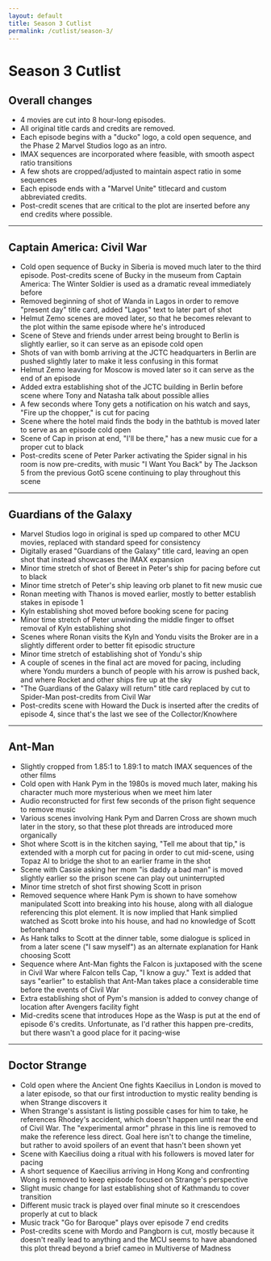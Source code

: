 ```yaml
---
layout: default
title: Season 3 Cutlist
permalink: /cutlist/season-3/
---
```


# Season 3 Cutlist

## Overall changes
- 4 movies are cut into 8 hour-long episodes.
- All original title cards and credits are removed.
- Each episode begins with a "ducko" logo, a cold open sequence, and the Phase 2 Marvel Studios logo as an intro.
- IMAX sequences are incorporated where feasible, with smooth aspect ratio transitions
- A few shots are cropped/adjusted to maintain aspect ratio in some sequences
- Each episode ends with a "Marvel Unite" titlecard and custom abbreviated credits.
- Post-credit scenes that are critical to the plot are inserted before any end credits where possible.

* * *

## Captain America: Civil War
- Cold open sequence of Bucky in Siberia is moved much later to the third episode. Post-credits scene of Bucky in the museum from Captain America: The Winter Soldier is used as a dramatic reveal immediately before
- Removed beginning of shot of Wanda in Lagos in order to remove "present day" title card, added "Lagos" text to later part of shot
- Helmut Zemo scenes are moved later, so that he becomes relevant to the plot within the same episode where he's introduced
- Scene of Steve and friends under arrest being brought to Berlin is slightly earlier, so it can serve as an episode cold open
- Shots of van with bomb arriving at the JCTC headquarters in Berlin are pushed slightly later to make it less confusing in this format
- Helmut Zemo leaving for Moscow is moved later so it can serve as the end of an episode
- Added extra establishing shot of the JCTC building in Berlin before scene where Tony and Natasha talk about possible allies
- A few seconds where Tony gets a notification on his watch and says, "Fire up the chopper," is cut for pacing
- Scene where the hotel maid finds the body in the bathtub is moved later to serve as an episode cold open
- Scene of Cap in prison at end, "I'll be there," has a new music cue for a proper cut to black
- Post-credits scene of Peter Parker activating the Spider signal in his room is now pre-credits, with music "I Want You Back" by The Jackson 5 from the previous GotG scene continuing to play throughout this scene

* * *

## Guardians of the Galaxy
- Marvel Studios logo in original is sped up compared to other MCU movies, replaced with standard speed for consistency
- Digitally erased "Guardians of the Galaxy" title card, leaving an open shot that instead showcases the IMAX expansion
- Minor time stretch of shot of Bereet in Peter's ship for pacing before cut to black
- Minor time stretch of Peter's ship leaving orb planet to fit new music cue
- Ronan meeting with Thanos is moved earlier, mostly to better establish stakes in episode 1
- Kyln establishing shot moved before booking scene for pacing
- Minor time stretch of Peter unwinding the middle finger to offset removal of Kyln establishing shot
- Scenes where Ronan visits the Kyln and Yondu visits the Broker are in a slightly different order to better fit episodic structure
- Minor time stretch of establishing shot of Yondu's ship
- A couple of scenes in the final act are moved for pacing, including where Yondu murders a bunch of people with his arrow is pushed back, and where Rocket and other ships fire up at the sky
- "The Guardians of the Galaxy will return" title card replaced by cut to Spider-Man post-credits from Civil War
- Post-credits scene with Howard the Duck is inserted after the credits of episode 4, since that's the last we see of the Collector/Knowhere

* * *

## Ant-Man
- Slightly cropped from 1.85:1 to 1.89:1 to match IMAX sequences of the other films
- Cold open with Hank Pym in the 1980s is moved much later, making his character much more mysterious when we meet him later
- Audio reconstructed for first few seconds of the prison fight sequence to remove music
- Various scenes involving Hank Pym and Darren Cross are shown much later in the story, so that these plot threads are introduced more organically
- Shot where Scott is in the kitchen saying, "Tell me about that tip," is extended with a morph cut for pacing in order to cut mid-scene, using Topaz AI to bridge the shot to an earlier frame in the shot
- Scene with Cassie asking her mom "is daddy a bad man" is moved slightly earlier so the prison scene can play out uninterrupted
- Minor time stretch of shot first showing Scott in prison
- Removed sequence where Hank Pym is shown to have somehow manipulated Scott into breaking into his house, along with all dialogue referencing this plot element. It is now implied that Hank simplied watched as Scott broke into his house, and had no knowledge of Scott beforehand
- As Hank talks to Scott at the dinner table, some dialogue is spliced in from a later scene ("I saw myself") as an alternate explanation for Hank choosing Scott
- Sequence where Ant-Man fights the Falcon is juxtaposed with the scene in Civil War where Falcon tells Cap, "I know a guy." Text is added that says "earlier" to establish that Ant-Man takes place a considerable time before the events of Civil War
- Extra establishing shot of Pym's mansion is added to convey change of location after Avengers facility fight
- Mid-credits scene that introduces Hope as the Wasp is put at the end of episode 6's credits. Unfortunate, as I'd rather this happen pre-credits, but there wasn't a good place for it pacing-wise

* * *	

## Doctor Strange
- Cold open where the Ancient One fights Kaecilius in London is moved to a later episode, so that our first introduction to mystic reality bending is when Strange discovers it
- When Strange's assistant is listing possible cases for him to take, he references Rhodey's accident, which doesn't happen until near the end of Civil War. The "experimental armor" phrase in this line is removed to make the reference less direct. Goal here isn't to change the timeline, but rather to avoid spoilers of an event that hasn't been shown yet
- Scene with Kaecilius doing a ritual with his followers is moved later for pacing
- A short sequence of Kaecilius arriving in Hong Kong and confronting Wong is removed to keep episode focused on Strange's perspective
- Slight music change for last establishing shot of Kathmandu to cover transition
- Different music track is played over final minute so it crescendoes properly at cut to black
- Music track "Go for Baroque" plays over episode 7 end credits
- Post-credits scene with Mordo and Pangborn is cut, mostly because it doesn't really lead to anything and the MCU seems to have abandoned this plot thread beyond a brief cameo in Multiverse of Madness
